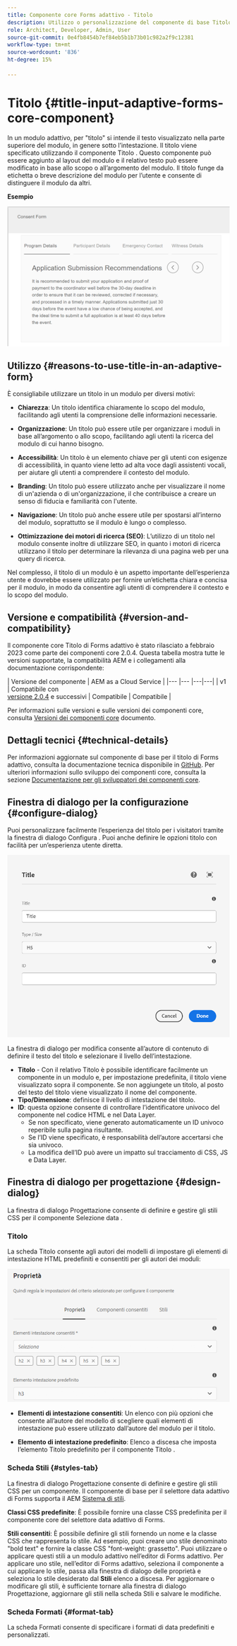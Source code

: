 ```yaml
---
title: Componente core Forms adattivo - Titolo
description: Utilizzo o personalizzazione del componente di base Titolo Forms adattivo.
role: Architect, Developer, Admin, User
source-git-commit: 0e4fb8454b7ef84eb5b1b73b01c982a2f9c12381
workflow-type: tm+mt
source-wordcount: '836'
ht-degree: 15%

---
```



# Titolo {#title-input-adaptive-forms-core-component}

In un modulo adattivo, per &quot;titolo&quot; si intende il testo visualizzato nella parte superiore del modulo, in genere sotto l’intestazione. Il titolo viene specificato utilizzando il componente Titolo . Questo componente può essere aggiunto al layout del modulo e il relativo testo può essere modificato in base allo scopo o all’argomento del modulo. Il titolo funge da etichetta o breve descrizione del modulo per l’utente e consente di distinguere il modulo da altri.

**Esempio**

![](/help/adaptive-forms/assets/title.png)

## Utilizzo {#reasons-to-use-title-in-an-adaptive-form}

È consigliabile utilizzare un titolo in un modulo per diversi motivi:

* **Chiarezza**: Un titolo identifica chiaramente lo scopo del modulo, facilitando agli utenti la comprensione delle informazioni necessarie.

* **Organizzazione**: Un titolo può essere utile per organizzare i moduli in base all’argomento o allo scopo, facilitando agli utenti la ricerca del modulo di cui hanno bisogno.

* **Accessibilità**: Un titolo è un elemento chiave per gli utenti con esigenze di accessibilità, in quanto viene letto ad alta voce dagli assistenti vocali, per aiutare gli utenti a comprendere il contesto del modulo.

* **Branding**: Un titolo può essere utilizzato anche per visualizzare il nome di un&#39;azienda o di un&#39;organizzazione, il che contribuisce a creare un senso di fiducia e familiarità con l&#39;utente.

* **Navigazione**: Un titolo può anche essere utile per spostarsi all’interno del modulo, soprattutto se il modulo è lungo o complesso.

* **Ottimizzazione dei motori di ricerca (SEO)**: L’utilizzo di un titolo nel modulo consente inoltre di utilizzare SEO, in quanto i motori di ricerca utilizzano il titolo per determinare la rilevanza di una pagina web per una query di ricerca.

Nel complesso, il titolo di un modulo è un aspetto importante dell’esperienza utente e dovrebbe essere utilizzato per fornire un’etichetta chiara e concisa per il modulo, in modo da consentire agli utenti di comprendere il contesto e lo scopo del modulo.

## Versione e compatibilità {#version-and-compatibility}

Il componente core Titolo di Forms adattivo è stato rilasciato a febbraio 2023 come parte dei componenti core 2.0.4. Questa tabella mostra tutte le versioni supportate, la compatibilità AEM e i collegamenti alla documentazione corrispondente:

| Versione del componente | AEM as a Cloud Service |
|--- |--- |---|---|
| v1 | Compatibile  con<br>[versione 2.0.4](/help/versions.md) e successivi | Compatibile | Compatibile |

Per informazioni sulle versioni e sulle versioni dei componenti core, consulta [Versioni dei componenti core](/help/versions.md) documento.

<!-- ## Sample Component Output {#sample-component-output}

To experience the Accordion Component as well as see examples of its configuration options as well as HTML and JSON output, visit the [Component Library](https://adobe.com/go/aem_cmp_library_accordion). -->


## Dettagli tecnici {#technical-details}

Per informazioni aggiornate sul componente di base per il titolo di Forms adattivo, consulta la documentazione tecnica disponibile in [GitHub](https://github.com/adobe/aem-core-forms-components/tree/master/ui.af.apps/src/main/content/jcr_root/apps/core/fd/components/form/title/v1/title). Per ulteriori informazioni sullo sviluppo dei componenti core, consulta la sezione [Documentazione per gli sviluppatori dei componenti core](/help/developing/overview.md).

## Finestra di dialogo per la configurazione {#configure-dialog}

Puoi personalizzare facilmente l’esperienza del titolo per i visitatori tramite la finestra di dialogo Configura . Puoi anche definire le opzioni titolo con facilità per un’esperienza utente diretta.

![Scheda Base](/help/adaptive-forms/assets/title_properties.png)

La finestra di dialogo per modifica consente all’autore di contenuto di definire il testo del titolo e selezionare il livello dell’intestazione.

* **Titolo** - Con il relativo Titolo è possibile identificare facilmente un componente in un modulo e, per impostazione predefinita, il titolo viene visualizzato sopra il componente. Se non aggiungete un titolo, al posto del testo del titolo viene visualizzato il nome del componente.
* **Tipo/Dimensione**: definisce il livello di intestazione del titolo.
* **ID**: questa opzione consente di controllare l’identificatore univoco del componente nel codice HTML e nel Data Layer.
   * Se non specificato, viene generato automaticamente un ID univoco reperibile sulla pagina risultante.
   * Se l’ID viene specificato, è responsabilità dell’autore accertarsi che sia univoco.
   * La modifica dell’ID può avere un impatto sul tracciamento di CSS, JS e Data Layer.

## Finestra di dialogo per progettazione {#design-dialog}

La finestra di dialogo Progettazione consente di definire e gestire gli stili CSS per il componente Selezione data .

### Titolo

La scheda Titolo consente agli autori dei modelli di impostare gli elementi di intestazione HTML predefiniti e consentiti per gli autori dei moduli:

![Scheda del titolo della finestra di dialogo Progettazione](/help/assets/accordion-design-properties.png)

* **Elementi di intestazione consentiti**: Un elenco con più opzioni che consente all’autore del modello di scegliere quali elementi di intestazione può essere utilizzato dall’autore del modulo per il titolo.

* **Elemento di intestazione predefinito**: Elenco a discesa che imposta l’elemento Titolo predefinito per il componente Titolo .


### Scheda Stili {#styles-tab}

La finestra di dialogo Progettazione consente di definire e gestire gli stili CSS per un componente. Il componente di base per il selettore data adattivo di Forms supporta il AEM [Sistema di stili](/help/get-started/authoring.md#component-styling).

**Classi CSS predefinite**: È possibile fornire una classe CSS predefinita per il componente core del selettore data adattivo di Forms.

**Stili consentiti**: È possibile definire gli stili fornendo un nome e la classe CSS che rappresenta lo stile. Ad esempio, puoi creare uno stile denominato &quot;bold text&quot; e fornire la classe CSS &quot;font-weight: grassetto&quot;. Puoi utilizzare o applicare questi stili a un modulo adattivo nell’editor di Forms adattivo. Per applicare uno stile, nell’editor di Forms adattivo, seleziona il componente a cui applicare lo stile, passa alla finestra di dialogo delle proprietà e seleziona lo stile desiderato dal **Stili** elenco a discesa. Per aggiornare o modificare gli stili, è sufficiente tornare alla finestra di dialogo Progettazione, aggiornare gli stili nella scheda Stili e salvare le modifiche.

### Scheda Formati {#format-tab}

La scheda Formati consente di specificare i formati di data predefiniti e personalizzati.

